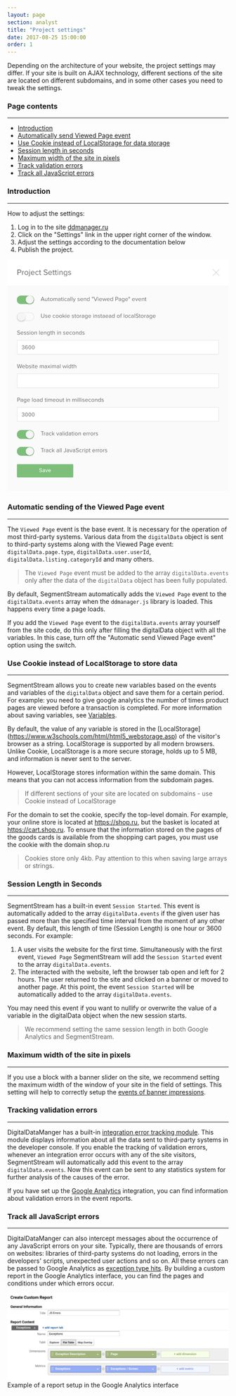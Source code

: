 ```yaml
---
layout: page
section: analyst
title: "Project settings"
date: 2017-08-25 15:00:00
order: 1
---
```


Depending on the architecture of your website, the project settings may differ. If your site is built on AJAX technology, different sections of the site are located on different subdomains, and in some other cases you need to tweak the settings.

### Page contents
------
<ul class="page-navigation">
  <li><a href="#0">Introduction</a></li>
  <li><a href="#1">Automatically send Viewed Page event</a></li>
  <li><a href="#2">Use Cookie instead of LocalStorage for data storage</a></li>
  <li><a href="#3">Session length in seconds</a></li>
  <li><a href="#4">Maximum width of the site in pixels</a></li>
  <li><a href="#5">Track validation errors</a></li>
  <li><a href="#6">Track all JavaScript errors</a></li>
</ul>

### <a name="0"></a>Introduction
------
How to adjust the settings:
1. Log in to the site [ddmanager.ru](https://admin.ddmanager.ru/)
2. Click on the "Settings" link in the upper right corner of the window.
3. Adjust the settings according to the documentation below
4. Publish the project.

![](/img/settings.png)

### <a name="1"></a> Automatic sending of the Viewed Page event
------
The `Viewed Page` event is the base event. It is necessary for the operation of most third-party systems. Various data from the `digitalData` object is sent to third-party systems along with the Viewed Page event: `digitalData.page.type`, `digitalData.user.userId`, `digitalData.listing.categoryId` and many others.

> The `Viewed Page` event must be added to the array `digitalData.events` only after the data of the `digitalData` object has been fully populated.

By default, SegmentStream automatically adds the `Viewed Page` event to the `digitalData.events` array when the `ddmanager.js` library is loaded. This happens every time a page loads.

If you add the `Viewed Page` event to the `digitalData.events` array yourself from the site code, do this only after filling the digitalData object with all the variables. In this case, turn off the "Automatic send Viewed Page event" option using the switch.

### <a name="2"></a> Use Cookie instead of LocalStorage to store data
------
SegmentStream allows you to create new variables based on the events and variables of the `digitalData` object and save them for a certain period. For example: you need to give google analytics the number of times product pages are viewed before a transaction is completed. For more information about saving variables, see [Variables](/for-analyst/events/).

By default, the value of any variable is stored in the [LocalStorage] (https://www.w3schools.com/html/html5_webstorage.asp) of the visitor's browser as a string. LocalStorage is supported by all modern browsers. Unlike Cookie, LocalStorage is a more secure storage, holds up to 5 MB, and information is never sent to the server.

However, LocalStorage stores information within the same domain. This means that you can not access information from the subdomain pages.

> If different sections of your site are located on subdomains - use Cookie instead of LocalStorage

For the domain to set the cookie, specify the top-level domain.
For example, your online store is located at https://shop.ru, but the basket is located at https://cart.shop.ru. To ensure that the information stored on the pages of the goods cards is available from the shopping cart pages, you must use the cookie with the domain shop.ru

> Cookies store only 4kb. Pay attention to this when saving large arrays or strings.

### <a name="3"></a> Session Length in Seconds
------
SegmentStream has a built-in event `Session Started`. This event is automatically added to the array `digitalData.events` if the given user has passed more than the specified time interval from the moment of any other event. By default, this length of time (Session Length) is one hour or 3600 seconds.
For example:
1. A user visits the website for the first time. Simultaneously with the first event, `Viewed Page` SegmentStream will add the `Session Started` event to the array `digitalData.events`.
2. The interacted with the website, left the browser tab open and left for 2 hours. The user returned to the site and clicked on a banner or moved to another page. At this point, the event `Session Started` will be automatically added to the array `digitalData.events`.

You may need this event if you want to nullify or overwrite the value of a variable in the digitalData object when the new session starts.

> We recommend setting the same session length in both Google Analytics and SegmentStream.

### <a name="4"></a> Maximum width of the site in pixels
------
If you use a block with a banner slider on the site, we recommend setting the maximum width of the window of your site in the field of settings. This setting will help to correctly setup the [events of banner impressions](/events/viewed-campaign).

### <a name="5"></a> Tracking validation errors
------
DigitalDataManger has a built-in [integration error tracking module](/for-analyst/integrations#2). This module displays information about all the data sent to third-party systems in the developer console. If you enable the tracking of validation errors, whenever an integration error occurs with any of the site visitors, SegmentStream will automatically add this event to the array `digitalData.events`. Now this event can be sent to any statistics system for further analysis of the causes of the error.

If you have set up the [Google Analytics](/integrations/google-analytics) integration, you can find information about validation errors in the event reports.

### <a name="6"></a> Track all JavaScript errors
------
DigitalDataManger can also intercept messages about the occurrence of any JavaScript errors on your site. Typically, there are thousands of errors on websites: libraries of third-party systems do not loading, errors in the developers' scripts, unexpected user actions and so on. All these errors can be passed to Google Analytics as [exception type hits](https://developers.google.com/analytics/devguides/collection/analyticsjs/exceptions). By building a custom report in the Google Analytics interface, you can find the pages and conditions under which errors occur.

![](/img/settings.1.png)
Example of a report setup in the Google Analytics interface
